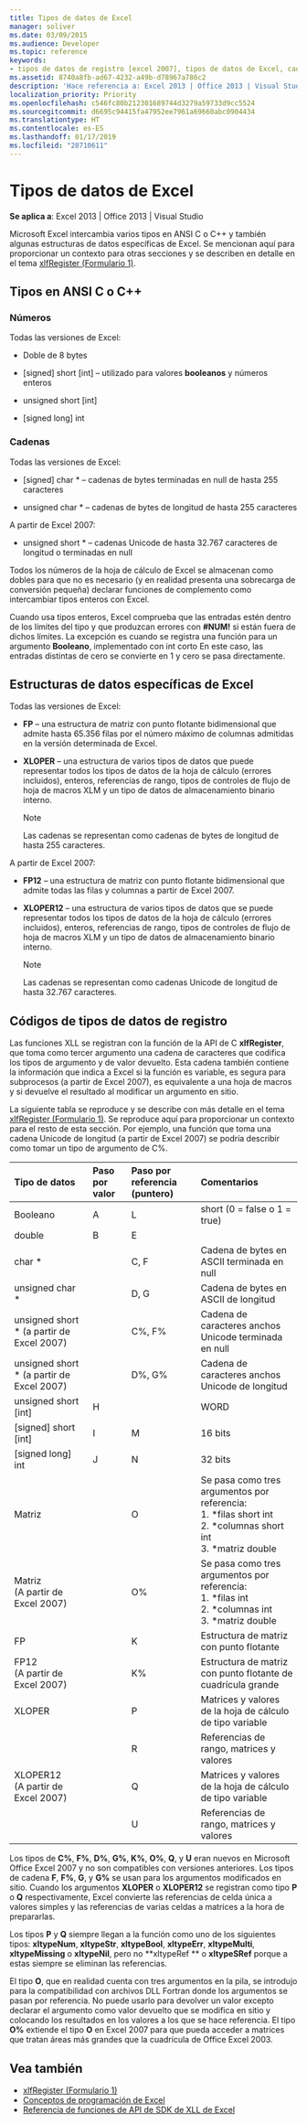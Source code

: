 ```yaml
---
title: Tipos de datos de Excel
manager: soliver
ms.date: 03/09/2015
ms.audience: Developer
ms.topic: reference
keywords:
- tipos de datos de registro [excel 2007], tipos de datos de Excel, cadenas [Excel 2007], números [Excel 2007], estructuras de datos [Excel 2007], tipos de datos [Excel 2007]
ms.assetid: 8740a8fb-ad67-4232-a49b-d78967a786c2
description: 'Hace referencia a: Excel 2013 | Office 2013 | Visual Studio'
localization_priority: Priority
ms.openlocfilehash: c546fc80b212301689744d3279a59733d9cc5524
ms.sourcegitcommit: d6695c94415fa47952ee7961a69660abc0904434
ms.translationtype: HT
ms.contentlocale: es-ES
ms.lasthandoff: 01/17/2019
ms.locfileid: "28710611"
---
```

# <a name="data-types-used-by-excel"></a>Tipos de datos de Excel

**Se aplica a**: Excel 2013 | Office 2013 | Visual Studio 
  
Microsoft Excel intercambia varios tipos en ANSI C o C++ y también algunas estructuras de datos específicas de Excel. Se mencionan aquí para proporcionar un contexto para otras secciones y se describen en detalle en el tema [xlfRegister (Formulario 1)](xlfregister-form-1.md). 
  
## <a name="ansi-cc-types"></a>Tipos en ANSI C o C++

### <a name="numbers"></a>Números

Todas las versiones de Excel:
  
- Doble de 8 bytes
    
- [signed] short [int] &ndash; utilizado para valores **booleanos** y números enteros 
    
- unsigned short [int]
    
- [signed long] int
    
### <a name="strings"></a>Cadenas

Todas las versiones de Excel:
  
- [signed] char \* &ndash; cadenas de bytes terminadas en null de hasta 255 caracteres 
    
- unsigned char \* &ndash; cadenas de bytes de longitud de hasta 255 caracteres 
    
A partir de Excel 2007:
  
- unsigned short \* &ndash; cadenas Unicode de hasta 32.767 caracteres de longitud o terminadas en null
    
Todos los números de la hoja de cálculo de Excel se almacenan como dobles para que no es necesario (y en realidad presenta una sobrecarga de conversión pequeña) declarar funciones de complemento como intercambiar tipos enteros con Excel.
  
Cuando usa tipos enteros, Excel comprueba que las entradas estén dentro de los límites del tipo y que produzcan errores con **#NUM!** si están fuera de dichos límites. La excepción es cuando se registra una función para un argumento **Booleano**, implementado con int corto En este caso, las entradas distintas de cero se convierte en 1 y cero se pasa directamente. 
  
## <a name="excel-specific-data-structures"></a>Estructuras de datos específicas de Excel

Todas las versiones de Excel:
  
- **FP** &ndash; una estructura de matriz con punto flotante bidimensional que admite hasta 65.356 filas por el número máximo de columnas admitidas en la versión determinada de Excel. 
    
- **XLOPER** &ndash; una estructura de varios tipos de datos que puede representar todos los tipos de datos de la hoja de cálculo (errores incluidos), enteros, referencias de rango, tipos de controles de flujo de hoja de macros XLM y un tipo de datos de almacenamiento binario interno. 
    
   > [!NOTE]
   > Las cadenas se representan como cadenas de bytes de longitud de hasta 255 caracteres.  
  
A partir de Excel 2007:
  
- **FP12** &ndash; una estructura de matriz con punto flotante bidimensional que admite todas las filas y columnas a partir de Excel 2007. 
    
- **XLOPER12** &ndash; una estructura de varios tipos de datos que se puede representar todos los tipos de datos de la hoja de cálculo (errores incluidos), enteros, referencias de rango, tipos de controles de flujo de hoja de macros XLM y un tipo de datos de almacenamiento binario interno. 
    
   > [!NOTE]
   > Las cadenas se representan como cadenas Unicode de longitud de hasta 32.767 caracteres.  
  
## <a name="registration-data-type-codes"></a>Códigos de tipos de datos de registro

Las funciones XLL se registran con la función de la API de C **xlfRegister**, que toma como tercer argumento una cadena de caracteres que codifica los tipos de argumento y de valor devuelto. Esta cadena también contiene la información que indica a Excel si la función es variable, es segura para subprocesos (a partir de Excel 2007), es equivalente a una hoja de macros y si devuelve el resultado al modificar un argumento en sitio.
  
La siguiente tabla se reproduce y se describe con más detalle en el tema [xlfRegister (Formulario 1)](xlfregister-form-1.md). Se reproduce aquí para proporcionar un contexto para el resto de esta sección. Por ejemplo, una función que toma una cadena Unicode de longitud (a partir de Excel 2007) se podría describir como tomar un tipo de argumento de C%. 
  
|Tipo de datos|Paso por valor|Paso por referencia (puntero)|Comentarios|
|:-----|:-----|:-----|:-----|
|Booleano  <br/> |A  <br/> |L  <br/> |short (0 = false o 1 = true)  <br/> |
|double  <br/> |B  <br/> |E  <br/> ||
|char \*   <br/> ||C, F  <br/> |Cadena de bytes en ASCII terminada en null  <br/> |
|unsigned char \*  <br/> ||D, G  <br/> |Cadena de bytes en ASCII de longitud  <br/> |
|unsigned short \* (a partir de Excel 2007)  <br/> ||C%, F%  <br/> |Cadena de caracteres anchos Unicode terminada en null  <br/> |
|unsigned short \* (a partir de Excel 2007)  <br/> ||D%, G%  <br/> |Cadena de caracteres anchos Unicode de longitud  <br/> |
|unsigned short [int]  <br/> |H  <br/> ||WORD  <br/> |
|[signed] short [int]  <br/> |I  <br/> |M  <br/> |16 bits  <br/> |
|[signed long] int  <br/> |J  <br/> |N  <br/> |32 bits  <br/> |
|Matriz  <br/> ||O  <br/> | Se pasa como tres argumentos por referencia:  <br/>1. \*filas short int  <br/>2. \*columnas short int  <br/>3. \*matriz double  <br/> |
|Matriz  <br/> (A partir de Excel 2007)  <br/> ||O%  <br/> | Se pasa como tres argumentos por referencia:  <br/>1. \*filas int  <br/>2. \*columnas int  <br/>3. \*matriz double  <br/> |
|FP  <br/> ||K  <br/> |Estructura de matriz con punto flotante  <br/> |
|FP12  <br/> (A partir de Excel 2007)  <br/> ||K%  <br/> |Estructura de matriz con punto flotante de cuadrícula grande  <br/> |
|XLOPER  <br/> ||P  <br/> |Matrices y valores de la hoja de cálculo de tipo variable  <br/> |
|||R  <br/> |Referencias de rango, matrices y valores  <br/> |
|XLOPER12  <br/> (A partir de Excel 2007)  <br/> ||Q  <br/> |Matrices y valores de la hoja de cálculo de tipo variable  <br/> |
|||U  <br/> |Referencias de rango, matrices y valores  <br/> |
   
Los tipos de **C%**, **F%**, **D%**, **G%**, **K%**, **O%**, **Q**, y **U** eran nuevos en Microsoft Office Excel 2007 y no son compatibles con versiones anteriores. Los tipos de cadena **F**, **F%**, **G**, y **G%** se usan para los argumentos modificados en sitio.  Cuando los argumentos **XLOPER** o **XLOPER12** se registran como tipo **P** o **Q** respectivamente, Excel convierte las referencias de celda única a valores simples y las referencias de varias celdas a matrices a la hora de prepararlas. 
  
Los tipos **P** y **Q** siempre llegan a la función como uno de los siguientes tipos: **xltypeNum**, **xltypeStr**, **xltypeBool**, **xltypeErr**, **xltypeMulti**, **xltypeMissing** o **xltypeNil**, pero no **xltypeRef ** o **xltypeSRef** porque a estas siempre se eliminan las referencias. 
  
El tipo **O**, que en realidad cuenta con tres argumentos en la pila, se introdujo para la compatibilidad con archivos DLL Fortran donde los argumentos se pasan por referencia. No puede usarlo para devolver un valor excepto declarar el argumento como valor devuelto que se modifica en sitio y colocando los resultados en los valores a los que se hace referencia. El tipo **O%** extiende el tipo **O** en Excel 2007 para que pueda acceder a matrices que tratan áreas más grandes que la cuadrícula de Office Excel 2003. 
  
## <a name="see-also"></a>Vea también

- [xlfRegister (Formulario 1)](xlfregister-form-1.md)
- [Conceptos de programación de Excel](excel-programming-concepts.md)
- [Referencia de funciones de API de SDK de XLL de Excel](excel-xll-sdk-api-function-reference.md)

